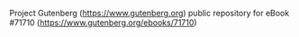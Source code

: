 Project Gutenberg (https://www.gutenberg.org) public repository
for eBook #71710 (https://www.gutenberg.org/ebooks/71710)

